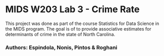 # MIDS W203 Lab 3 - Crime Rate
This project was done as part of the course Statistics for Data Science in the MIDS program.
The goal is  of to provide associative estimates for determinants of crime in the state of North Carolina.

### Authors: Espindola, Nonis, Pintos & Roghani
